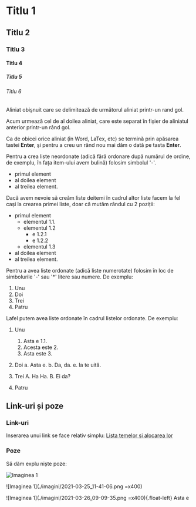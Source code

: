 # Titlu 1
## Titlu 2
### Titlu 3
#### Titlu 4
##### Titlu 5
###### Titlu 6

Aliniat obișnuit care se delimitează de următorul aliniat printr-un rand gol. 

Acum urmează cel de al doilea aliniat, care este separat în fișier de aliniatul anterior printr-un rând gol. 

Ca de obicei orice aliniat (în Word, LaTex, etc) se termină prin apăsarea tastei **Enter**, și pentru a creu un rând nou mai dăm o dată pe tasta __Enter__. 

Pentru a crea liste neordonate (adică fără ordonare după numărul de ordine, de exemplu, în fața item-ului avem bulină) folosim simbolul '-'. 

- primul element
- al doilea element
- al treilea element. 

Dacă avem nevoie să creăm liste deitemi în cadrul altor liste facem la fel cași la crearea primei liste, doar că mutăm rândul cu 2 poziții: 

- primul element
  - elementul 1.1.
  - elementul 1.2
    * e 1.2.1
    * e 1.2.2
  - elementul 1.3
- al doilea element
- al treilea element. 

Pentru a avea liste ordonate (adică liste numerotate) folosim în loc de simbolurile '-' sau '*' litere sau numere. De exemplu: 

1. Unu
2. Doi
4. Trei
3. Patru

Lafel putem avea liste ordonate în cadrul listelor ordonate. De exemplu: 

1. Unu
   1. Asta e 1.1.
   2. Acesta este 2.
   4. Asta este 3. 

2. Doi
   a. Asta e.
   b. Da, da.
   e. Ia te uită.
4. Trei
   A. Ha Ha.
   B. Ei da?
3. Patru

## Link-uri și poze
### Link-uri
Inserarea unui link se face relativ simplu:
[Lista temelor și alocarea lor](./Lista-teme-AP1-2020-2021.htm)
 
### Poze
Să dăm explu niște poze: 

![Imaginea 1](./imagini/2021-04-01_07-54-23.png)

![Imaginea 1](./imagini/2021-03-25_11-41-06.png =x400)

![Imaginea 1](./imagini/2021-03-26_09-09-35.png =x400){.float-left}
Asta e 

